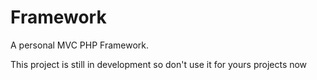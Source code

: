 # Framework 

A personal MVC PHP Framework.

This project is still in development so don't use it for yours projects now
